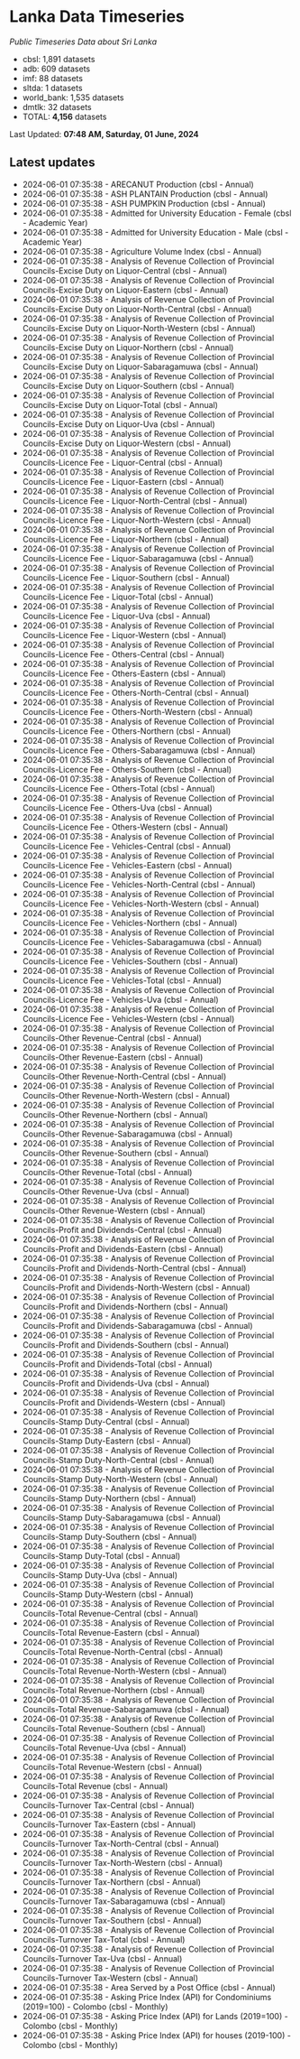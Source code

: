 # Lanka Data Timeseries
*Public Timeseries Data about Sri Lanka*

* cbsl: 1,891 datasets
* adb: 609 datasets
* imf: 88 datasets
* sltda: 1 datasets
* world_bank: 1,535 datasets
* dmtlk: 32 datasets
* TOTAL: **4,156** datasets

Last Updated: **07:48 AM, Saturday, 01 June, 2024**

## Latest updates

* 2024-06-01 07:35:38 - ARECANUT Production (cbsl - Annual)
* 2024-06-01 07:35:38 - ASH PLANTAIN Production (cbsl - Annual)
* 2024-06-01 07:35:38 - ASH PUMPKIN Production (cbsl - Annual)
* 2024-06-01 07:35:38 - Admitted for University Education - Female (cbsl - Academic Year)
* 2024-06-01 07:35:38 - Admitted for University Education - Male (cbsl - Academic Year)
* 2024-06-01 07:35:38 - Agriculture Volume Index (cbsl - Annual)
* 2024-06-01 07:35:38 - Analysis of Revenue Collection of Provincial Councils-Excise Duty on Liquor-Central (cbsl - Annual)
* 2024-06-01 07:35:38 - Analysis of Revenue Collection of Provincial Councils-Excise Duty on Liquor-Eastern (cbsl - Annual)
* 2024-06-01 07:35:38 - Analysis of Revenue Collection of Provincial Councils-Excise Duty on Liquor-North-Central (cbsl - Annual)
* 2024-06-01 07:35:38 - Analysis of Revenue Collection of Provincial Councils-Excise Duty on Liquor-North-Western (cbsl - Annual)
* 2024-06-01 07:35:38 - Analysis of Revenue Collection of Provincial Councils-Excise Duty on Liquor-Northern (cbsl - Annual)
* 2024-06-01 07:35:38 - Analysis of Revenue Collection of Provincial Councils-Excise Duty on Liquor-Sabaragamuwa (cbsl - Annual)
* 2024-06-01 07:35:38 - Analysis of Revenue Collection of Provincial Councils-Excise Duty on Liquor-Southern (cbsl - Annual)
* 2024-06-01 07:35:38 - Analysis of Revenue Collection of Provincial Councils-Excise Duty on Liquor-Total (cbsl - Annual)
* 2024-06-01 07:35:38 - Analysis of Revenue Collection of Provincial Councils-Excise Duty on Liquor-Uva (cbsl - Annual)
* 2024-06-01 07:35:38 - Analysis of Revenue Collection of Provincial Councils-Excise Duty on Liquor-Western (cbsl - Annual)
* 2024-06-01 07:35:38 - Analysis of Revenue Collection of Provincial Councils-Licence Fee - Liquor-Central (cbsl - Annual)
* 2024-06-01 07:35:38 - Analysis of Revenue Collection of Provincial Councils-Licence Fee - Liquor-Eastern (cbsl - Annual)
* 2024-06-01 07:35:38 - Analysis of Revenue Collection of Provincial Councils-Licence Fee - Liquor-North-Central (cbsl - Annual)
* 2024-06-01 07:35:38 - Analysis of Revenue Collection of Provincial Councils-Licence Fee - Liquor-North-Western (cbsl - Annual)
* 2024-06-01 07:35:38 - Analysis of Revenue Collection of Provincial Councils-Licence Fee - Liquor-Northern (cbsl - Annual)
* 2024-06-01 07:35:38 - Analysis of Revenue Collection of Provincial Councils-Licence Fee - Liquor-Sabaragamuwa (cbsl - Annual)
* 2024-06-01 07:35:38 - Analysis of Revenue Collection of Provincial Councils-Licence Fee - Liquor-Southern (cbsl - Annual)
* 2024-06-01 07:35:38 - Analysis of Revenue Collection of Provincial Councils-Licence Fee - Liquor-Total (cbsl - Annual)
* 2024-06-01 07:35:38 - Analysis of Revenue Collection of Provincial Councils-Licence Fee - Liquor-Uva (cbsl - Annual)
* 2024-06-01 07:35:38 - Analysis of Revenue Collection of Provincial Councils-Licence Fee - Liquor-Western (cbsl - Annual)
* 2024-06-01 07:35:38 - Analysis of Revenue Collection of Provincial Councils-Licence Fee - Others-Central (cbsl - Annual)
* 2024-06-01 07:35:38 - Analysis of Revenue Collection of Provincial Councils-Licence Fee - Others-Eastern (cbsl - Annual)
* 2024-06-01 07:35:38 - Analysis of Revenue Collection of Provincial Councils-Licence Fee - Others-North-Central (cbsl - Annual)
* 2024-06-01 07:35:38 - Analysis of Revenue Collection of Provincial Councils-Licence Fee - Others-North-Western (cbsl - Annual)
* 2024-06-01 07:35:38 - Analysis of Revenue Collection of Provincial Councils-Licence Fee - Others-Northern (cbsl - Annual)
* 2024-06-01 07:35:38 - Analysis of Revenue Collection of Provincial Councils-Licence Fee - Others-Sabaragamuwa (cbsl - Annual)
* 2024-06-01 07:35:38 - Analysis of Revenue Collection of Provincial Councils-Licence Fee - Others-Southern (cbsl - Annual)
* 2024-06-01 07:35:38 - Analysis of Revenue Collection of Provincial Councils-Licence Fee - Others-Total (cbsl - Annual)
* 2024-06-01 07:35:38 - Analysis of Revenue Collection of Provincial Councils-Licence Fee - Others-Uva (cbsl - Annual)
* 2024-06-01 07:35:38 - Analysis of Revenue Collection of Provincial Councils-Licence Fee - Others-Western (cbsl - Annual)
* 2024-06-01 07:35:38 - Analysis of Revenue Collection of Provincial Councils-Licence Fee - Vehicles-Central (cbsl - Annual)
* 2024-06-01 07:35:38 - Analysis of Revenue Collection of Provincial Councils-Licence Fee - Vehicles-Eastern (cbsl - Annual)
* 2024-06-01 07:35:38 - Analysis of Revenue Collection of Provincial Councils-Licence Fee - Vehicles-North-Central (cbsl - Annual)
* 2024-06-01 07:35:38 - Analysis of Revenue Collection of Provincial Councils-Licence Fee - Vehicles-North-Western (cbsl - Annual)
* 2024-06-01 07:35:38 - Analysis of Revenue Collection of Provincial Councils-Licence Fee - Vehicles-Northern (cbsl - Annual)
* 2024-06-01 07:35:38 - Analysis of Revenue Collection of Provincial Councils-Licence Fee - Vehicles-Sabaragamuwa (cbsl - Annual)
* 2024-06-01 07:35:38 - Analysis of Revenue Collection of Provincial Councils-Licence Fee - Vehicles-Southern (cbsl - Annual)
* 2024-06-01 07:35:38 - Analysis of Revenue Collection of Provincial Councils-Licence Fee - Vehicles-Total (cbsl - Annual)
* 2024-06-01 07:35:38 - Analysis of Revenue Collection of Provincial Councils-Licence Fee - Vehicles-Uva (cbsl - Annual)
* 2024-06-01 07:35:38 - Analysis of Revenue Collection of Provincial Councils-Licence Fee - Vehicles-Western (cbsl - Annual)
* 2024-06-01 07:35:38 - Analysis of Revenue Collection of Provincial Councils-Other Revenue-Central (cbsl - Annual)
* 2024-06-01 07:35:38 - Analysis of Revenue Collection of Provincial Councils-Other Revenue-Eastern (cbsl - Annual)
* 2024-06-01 07:35:38 - Analysis of Revenue Collection of Provincial Councils-Other Revenue-North-Central (cbsl - Annual)
* 2024-06-01 07:35:38 - Analysis of Revenue Collection of Provincial Councils-Other Revenue-North-Western (cbsl - Annual)
* 2024-06-01 07:35:38 - Analysis of Revenue Collection of Provincial Councils-Other Revenue-Northern (cbsl - Annual)
* 2024-06-01 07:35:38 - Analysis of Revenue Collection of Provincial Councils-Other Revenue-Sabaragamuwa (cbsl - Annual)
* 2024-06-01 07:35:38 - Analysis of Revenue Collection of Provincial Councils-Other Revenue-Southern (cbsl - Annual)
* 2024-06-01 07:35:38 - Analysis of Revenue Collection of Provincial Councils-Other Revenue-Total (cbsl - Annual)
* 2024-06-01 07:35:38 - Analysis of Revenue Collection of Provincial Councils-Other Revenue-Uva (cbsl - Annual)
* 2024-06-01 07:35:38 - Analysis of Revenue Collection of Provincial Councils-Other Revenue-Western (cbsl - Annual)
* 2024-06-01 07:35:38 - Analysis of Revenue Collection of Provincial Councils-Profit and Dividends-Central (cbsl - Annual)
* 2024-06-01 07:35:38 - Analysis of Revenue Collection of Provincial Councils-Profit and Dividends-Eastern (cbsl - Annual)
* 2024-06-01 07:35:38 - Analysis of Revenue Collection of Provincial Councils-Profit and Dividends-North-Central (cbsl - Annual)
* 2024-06-01 07:35:38 - Analysis of Revenue Collection of Provincial Councils-Profit and Dividends-North-Western (cbsl - Annual)
* 2024-06-01 07:35:38 - Analysis of Revenue Collection of Provincial Councils-Profit and Dividends-Northern (cbsl - Annual)
* 2024-06-01 07:35:38 - Analysis of Revenue Collection of Provincial Councils-Profit and Dividends-Sabaragamuwa (cbsl - Annual)
* 2024-06-01 07:35:38 - Analysis of Revenue Collection of Provincial Councils-Profit and Dividends-Southern (cbsl - Annual)
* 2024-06-01 07:35:38 - Analysis of Revenue Collection of Provincial Councils-Profit and Dividends-Total (cbsl - Annual)
* 2024-06-01 07:35:38 - Analysis of Revenue Collection of Provincial Councils-Profit and Dividends-Uva (cbsl - Annual)
* 2024-06-01 07:35:38 - Analysis of Revenue Collection of Provincial Councils-Profit and Dividends-Western (cbsl - Annual)
* 2024-06-01 07:35:38 - Analysis of Revenue Collection of Provincial Councils-Stamp Duty-Central (cbsl - Annual)
* 2024-06-01 07:35:38 - Analysis of Revenue Collection of Provincial Councils-Stamp Duty-Eastern (cbsl - Annual)
* 2024-06-01 07:35:38 - Analysis of Revenue Collection of Provincial Councils-Stamp Duty-North-Central (cbsl - Annual)
* 2024-06-01 07:35:38 - Analysis of Revenue Collection of Provincial Councils-Stamp Duty-North-Western (cbsl - Annual)
* 2024-06-01 07:35:38 - Analysis of Revenue Collection of Provincial Councils-Stamp Duty-Northern (cbsl - Annual)
* 2024-06-01 07:35:38 - Analysis of Revenue Collection of Provincial Councils-Stamp Duty-Sabaragamuwa (cbsl - Annual)
* 2024-06-01 07:35:38 - Analysis of Revenue Collection of Provincial Councils-Stamp Duty-Southern (cbsl - Annual)
* 2024-06-01 07:35:38 - Analysis of Revenue Collection of Provincial Councils-Stamp Duty-Total (cbsl - Annual)
* 2024-06-01 07:35:38 - Analysis of Revenue Collection of Provincial Councils-Stamp Duty-Uva (cbsl - Annual)
* 2024-06-01 07:35:38 - Analysis of Revenue Collection of Provincial Councils-Stamp Duty-Western (cbsl - Annual)
* 2024-06-01 07:35:38 - Analysis of Revenue Collection of Provincial Councils-Total Revenue-Central (cbsl - Annual)
* 2024-06-01 07:35:38 - Analysis of Revenue Collection of Provincial Councils-Total Revenue-Eastern (cbsl - Annual)
* 2024-06-01 07:35:38 - Analysis of Revenue Collection of Provincial Councils-Total Revenue-North-Central (cbsl - Annual)
* 2024-06-01 07:35:38 - Analysis of Revenue Collection of Provincial Councils-Total Revenue-North-Western (cbsl - Annual)
* 2024-06-01 07:35:38 - Analysis of Revenue Collection of Provincial Councils-Total Revenue-Northern (cbsl - Annual)
* 2024-06-01 07:35:38 - Analysis of Revenue Collection of Provincial Councils-Total Revenue-Sabaragamuwa (cbsl - Annual)
* 2024-06-01 07:35:38 - Analysis of Revenue Collection of Provincial Councils-Total Revenue-Southern (cbsl - Annual)
* 2024-06-01 07:35:38 - Analysis of Revenue Collection of Provincial Councils-Total Revenue-Uva (cbsl - Annual)
* 2024-06-01 07:35:38 - Analysis of Revenue Collection of Provincial Councils-Total Revenue-Western (cbsl - Annual)
* 2024-06-01 07:35:38 - Analysis of Revenue Collection of Provincial Councils-Total Revenue (cbsl - Annual)
* 2024-06-01 07:35:38 - Analysis of Revenue Collection of Provincial Councils-Turnover Tax-Central (cbsl - Annual)
* 2024-06-01 07:35:38 - Analysis of Revenue Collection of Provincial Councils-Turnover Tax-Eastern (cbsl - Annual)
* 2024-06-01 07:35:38 - Analysis of Revenue Collection of Provincial Councils-Turnover Tax-North-Central (cbsl - Annual)
* 2024-06-01 07:35:38 - Analysis of Revenue Collection of Provincial Councils-Turnover Tax-North-Western (cbsl - Annual)
* 2024-06-01 07:35:38 - Analysis of Revenue Collection of Provincial Councils-Turnover Tax-Northern (cbsl - Annual)
* 2024-06-01 07:35:38 - Analysis of Revenue Collection of Provincial Councils-Turnover Tax-Sabaragamuwa (cbsl - Annual)
* 2024-06-01 07:35:38 - Analysis of Revenue Collection of Provincial Councils-Turnover Tax-Southern (cbsl - Annual)
* 2024-06-01 07:35:38 - Analysis of Revenue Collection of Provincial Councils-Turnover Tax-Total (cbsl - Annual)
* 2024-06-01 07:35:38 - Analysis of Revenue Collection of Provincial Councils-Turnover Tax-Uva (cbsl - Annual)
* 2024-06-01 07:35:38 - Analysis of Revenue Collection of Provincial Councils-Turnover Tax-Western (cbsl - Annual)
* 2024-06-01 07:35:38 - Area Served by a Post Office (cbsl - Annual)
* 2024-06-01 07:35:38 - Asking Price Index (API) for Condominiums (2019=100) - Colombo (cbsl - Monthly)
* 2024-06-01 07:35:38 - Asking Price Index (API) for Lands (2019=100) - Colombo (cbsl - Monthly)
* 2024-06-01 07:35:38 - Asking Price Index (API) for houses (2019-100) - Colombo (cbsl - Monthly)